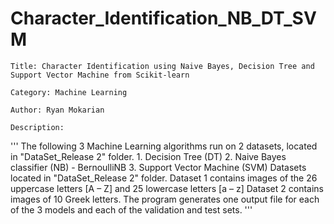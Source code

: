 # Character_Identification_NB_DT_SVM
    
    Title: Character Identification using Naive Bayes, Decision Tree and Support Vector Machine from Scikit-learn

    Category: Machine Learning

    Author: Ryan Mokarian

    Description:
'''
    The following 3 Machine Learning algorithms run on 2 datasets, located in "DataSet_Release 2" folder.
        1. Decision Tree (DT)
        2. Naive Bayes classifier (NB) - BernoulliNB
        3. Support Vector Machine (SVM)
    Datasets located in "DataSet_Release 2" folder.
    Dataset 1 contains images of the 26 uppercase letters [A – Z] and 25 lowercase letters [a – z]
    Dataset 2 contains images of 10 Greek letters.
    The program generates one output file for each of the 3 models and each of the validation and test sets.
'''
